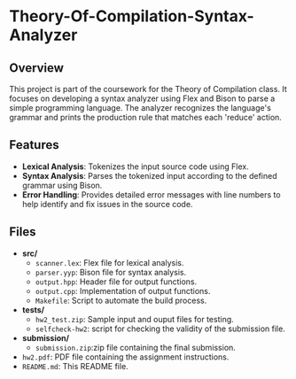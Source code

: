 <h1>Theory-Of-Compilation-Syntax-Analyzer</h1>

<h2>Overview</h2>
<p>This project is part of the coursework for the Theory of Compilation class. It focuses on developing a syntax analyzer using Flex and Bison to parse a simple programming language. The analyzer recognizes the language's grammar and prints the production rule that matches each 'reduce' action.</p>

<h2>Features</h2>
<ul>
    <li><strong>Lexical Analysis</strong>: Tokenizes the input source code using Flex.</li>
    <li><strong>Syntax Analysis</strong>: Parses the tokenized input according to the defined grammar using Bison.</li>
    <li><strong>Error Handling</strong>: Provides detailed error messages with line numbers to help identify and fix issues in the source code.</li>
</ul>

<h2>Files</h2>
<ul>
    <li><strong>src/</strong>
        <ul>
            <li><code>scanner.lex</code>: Flex file for lexical analysis.</li>
            <li><code>parser.yyp</code>: Bison file for syntax analysis.</li>
            <li><code>output.hpp</code>: Header file for output functions.</li>
            <li><code>output.cpp</code>: Implementation of output functions.</li>
            <li><code>Makefile</code>: Script to automate the build process.</li>
        </ul>
    </li>
    <li><strong>tests/</strong>
        <ul>
            <li><code>hw2_test.zip</code>: Sample input and ouput files for testing.</li>
            <li><code>selfcheck-hw2</code>: script for checking the validity of the submission file</code>.</li>
        </ul>
    </li>
  <li><strong>submission/</strong>
        <ul>
            <li><code>submission.zip</code>:zip file containing the final submission.</li>
        </ul>
    </li>
        <li><code>hw2.pdf</code>: PDF file containing the assignment instructions.</li>
        <li><code>README.md</code>: This README file.</li>
</ul>
